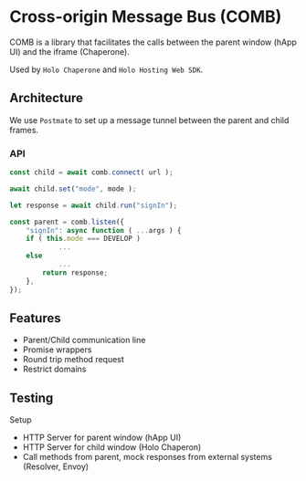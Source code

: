 
# Cross-origin Message Bus (COMB)

COMB is a library that facilitates the calls between the parent window (hApp UI) and the iframe
(Chaperone).

Used by `Holo Chaperone` and `Holo Hosting Web SDK`.

## Architecture

We use `Postmate` to set up a message tunnel between the parent and child frames.

### API

```javascript
const child = await comb.connect( url );

await child.set("mode", mode );

let response = await child.run("signIn");
```

```javascript
const parent = comb.listen({
    "signIn": async function ( ...args ) {
	if ( this.mode === DEVELOP )
            ...
	else
            ...
    	return response;
    },
});
```

## Features

- Parent/Child communication line
- Promise wrappers
- Round trip method request
- Restrict domains

## Testing

Setup

- HTTP Server for parent window (hApp UI)
- HTTP Server for child window (Holo Chaperon)
- Call methods from parent, mock responses from external systems (Resolver, Envoy)
